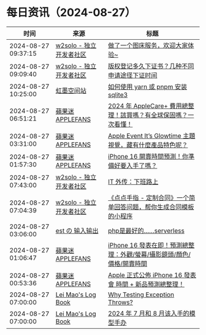 ﻿# 每日资讯（2024-08-27）

|时间|来源|标题|
|---|---|---|
|2024-08-27 09:37:15|[w2solo - 独立开发者社区](https://w2solo.com/topics/feed)|[做了一个图床服务，欢迎大家体验~](https://w2solo.com/topics/4968)|
|2024-08-27 09:09:40|[w2solo - 独立开发者社区](https://w2solo.com/topics/feed)|[版权登记多久下证书？几种不同申请途径下证时间](https://w2solo.com/topics/4967)|
|2024-08-27 10:25:00|[虹墨空间站](https://www.imaegoo.com/atom.xml)|[如何使用 yarn 或 pnpm 安装 sqlite3](https://www.imaegoo.com/2024/yarn-add-sqlite3/)|
|2024-08-27 06:51:21|[蘋果迷 APPLEFANS](https://applefans.today/feed/)|[2024 年 AppleCare+ 費用總整理！該買嗎？有全球保固嗎？一次看懂！](https://applefans.today/2024-08-applecareplus-price/)|
|2024-08-27 03:31:00|[蘋果迷 APPLEFANS](https://applefans.today/feed/)|[Apple Event It’s Glowtime 主題視覺，藏有什麼產品特色呢？](https://applefans.today/2024-08-apple-event-itsglowtime-hashflag/)|
|2024-08-27 01:57:30|[蘋果迷 APPLEFANS](https://applefans.today/feed/)|[iPhone 16 開賣時間預測！你準備好要入手了嗎？](https://applefans.today/2024-08-when-is-apple-the-iphone-16-selling-date/)|
|2024-08-27 07:43:00|[w2solo - 独立开发者社区](https://w2solo.com/topics/feed)|[IT 外传：下班路上](https://w2solo.com/topics/4966)|
|2024-08-27 07:04:39|[w2solo - 独立开发者社区](https://w2solo.com/topics/feed)|[《点点手指 - 定制合同》一个简单回答问题，帮你生成合同模板的小程序](https://w2solo.com/topics/4965)|
|2024-08-27 03:06:00|[est の 输入输出](http://feeds.feedburner.com/initiative)|[php是最好的……serverless](https://blog.est.im/2024/stdout-17)|
|2024-08-27 01:06:47|[蘋果迷 APPLEFANS](https://applefans.today/feed/)|[iPhone 16 發表在即！預測總整理：外觀/螢幕/攝影鏡頭/顏色/價格/開賣時間](https://applefans.today/2024-08-iphone-16-everythings-rumor/)|
|2024-08-27 00:53:36|[蘋果迷 APPLEFANS](https://applefans.today/feed/)|[Apple 正式公佈 iPhone 16 發表會 時間 + 新品預測總整理！](https://applefans.today/2024-08-apple-event-iphone-16-announce/)|
|2024-08-27 07:00:00|[Lei Mao's Log Book](https://leimao.github.io/atom.xml)|[Why Testing Exception Throws?](https://leimao.github.io/blog/Why-Testing-Exception-Throws/)|
|2024-08-27 07:00:00|[Lei Mao's Log Book](https://leimao.github.io/atom.xml)|[2024 年 7 月和 8 月该入手的模型手办](https://leimao.github.io/essay/2024%E5%B9%B47%E6%9C%88%E5%92%8C8%E6%9C%88%E8%AF%A5%E5%85%A5%E6%89%8B%E7%9A%84%E6%A8%A1%E5%9E%8B%E6%89%8B%E5%8A%9E/)|
